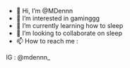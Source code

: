 - 👋 Hi, I’m @MDennn
- 👀 I’m interested in gaminggg
- 🌱 I’m currently learning how to sleep
- 💞️ I’m looking to collaborate on sleep
- 📫 How to reach me :

IG : @mdennn_

<!---
MDennn/MDennn is a ✨ special ✨ repository because its `README.md` (this file) appears on your GitHub profile.
You can click the Preview link to take a look at your changes.
--->
